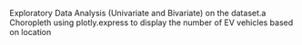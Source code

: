 Exploratory Data Analysis (Univariate and Bivariate) on the dataset.a Choropleth using plotly.express to display the number of EV vehicles based on location
